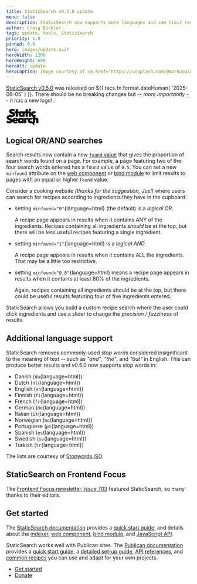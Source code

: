 ```yaml
---
title: StaticSearch v0.5.0 update
menu: false
description: StaticSearch now supports more languages and can limit results to pages containing some or every search word.
author: Craig Buckler
tags: update, tools, StaticSearch
priority: 1.0
pinned: 0.9
hero: images/update.avif
heroWidth: 1200
heroHeight: 600
heroAlt: update
heroCaption: Image courtesy of <a href="https://unsplash.com/@markuswinkler">Markus Winkler</a>
---
```


[StaticSearch v0.5.0](https://www.npmjs.com/package/staticsearch) was released on <time datetime="${{ tacs.fn.format.dateISO( '2025-08-05' ) }}">${{ tacs.fn.format.dateHuman( '2025-08-05' ) }}</time>. There should be no breaking changes but -- *more importantly* -- it has a new logo!...

<svg xmlns="http://www.w3.org/2000/svg" viewBox="0 0 506.7 257.3" width="88" height="45" class="logolarge"><path d="M88.3 130.4a63 63 0 0 1-49-19.2l21.6-21.6c23.3 25 65.4 9.1 33.1-5.8-11.4-4.4-25-7.9-34.6-16.3C40.2 51.8 46.3 16.4 69.9 7.6c21.4-9 53.3-4.9 69.7 12.4l-21.8 21.6c-7.2-6.9-14.1-10.9-23.9-10.9-8.5-1.1-16.4 6.5-8.6 12.9 8.9 6 21.7 8 31.7 13.1 25.3 9.1 30.5 47.8 9.1 63.3-8.9 6.9-21.5 10.3-37.8 10.3Z"/><path d="M132.2 70.9V43.2h70.2v27.7h-70.2Zm18.1 57.5V8.3h33.9v120.1h-33.9Z"/><path d="M236.1 130.1c-62.8-1.6-48.4-106.7 13.8-86.1a24.6 24.6 0 0 1 16 17.4v48.8c-2.8 13.2-16.9 20-29.8 19.9Zm7.6-29.8c18.6.9 18.7-29.8.2-29.1-18.6-.6-18.9 29.6-.2 29.1Zm13.1 28.1v-22.8l4.7-20.8-4.7-20.6V43.3h33v85.1h-33Z"/><path d="M287.9 70.9V43.2h70.2v27.7h-70.2Zm18.2 57.5V8.3H340v120.1h-33.9Z"/><path d="M372.6 35.3c-22.8.3-22.8-35.6 0-35.3 22.8-.4 22.8 35.7 0 35.3Zm-16.9 93.1V43.3h33.9v85.1h-33.9Z"/><path d="M437.5 130.4c-35.9 1.7-61.8-36.4-42.3-67.6 15.3-24.5 54.9-29.5 75.9-9.1L449.8 75c-9-8.7-27.5-3.2-26.8 10.6-.7 14.4 19.1 20 27.7 9.9l21.3 21.3a46.8 46.8 0 0 1-34.4 13.7ZM49 230.4a63 63 0 0 1-49-19.2l21.6-21.6c23.3 25 65.4 9.1 33.1-5.8-11.4-4.4-25-7.9-34.6-16.3C.9 151.8 7 116.4 30.6 107.6c21.4-9 53.3-4.9 69.7 12.4l-21.8 21.6c-7.2-6.9-14.1-10.9-23.9-10.9-8.5-1.1-16.4 6.5-8.6 12.9 8.9 6 21.7 8 31.7 13.1 25.3 9.1 30.5 47.8 9.1 63.3-8.9 6.9-21.5 10.3-37.8 10.3Z"/><path d="M146.2 230.4c-49.3 2.5-69.7-58.7-27-83.5 34.9-18.4 78.8 7.7 68.2 49l-76.8.5v-20.8l64.2-.5-15.7 9.2c2.3-20.6-20.8-28.6-29.7-10.2-3.5 9.4-3.2 25.3 6.5 30.8a24.9 24.9 0 0 0 29.4-5.9l17 16.8a45.6 45.6 0 0 1-36 14.5Z"/><path d="M224 230.1c-62.8-1.6-48.4-106.7 13.8-86.1a24.6 24.6 0 0 1 16 17.4v48.8c-2.8 13.2-16.9 20-29.8 19.9Zm7.6-29.8c18.6.9 18.7-29.8.2-29.1-18.6-.6-18.9 29.6-.2 29.1Zm13.1 28.1v-22.8l4.7-20.8-4.7-20.6v-20.9h33v85.1h-33Zm37.7 0v-85.1h33.9v85.1h-33.9Zm33.9-46-15.7-14c8.4-17.2 18.2-26.7 37.2-26.8 6.6 0 12.6 1.2 17 5.4l-19 27c-7.1-6.8-20.7-3-19.4 8.5Zm71.5 48c-35.9 1.7-61.8-36.4-42.3-67.6 15.3-24.5 54.9-29.5 75.9-9.1L400.1 175c-9-8.7-27.5-3.2-26.8 10.6-.7 14.4 19.1 20 27.7 9.9l21.3 21.3a46.8 46.8 0 0 1-34.4 13.7Z"/><path d="M418.6 228.4V101.8h33.9v126.6h-33.9Zm54.1 0c-1.1-5.8 2.9-52.1-2.9-55.4-6.2-5.9-18.2-1.6-17.4 7.7l-13.1-5.9c-1.7-27.8 29.5-40.7 51.6-29.1a29.1 29.1 0 0 1 15.7 27.2v55.5h-33.9Z"/><path d="m398.8 222.7 14.3-14.2 34.6 34.6-14.2 14.2z"/></svg>


## Logical OR/AND searches

Search results now contain a new [`found` value](--ROOT--tools/staticsearch/search-api/#staticsearchfind-method) that gives the proportion of search words found on a page. For example, a page featuring two of the four search words entered has a `found` value of `0.5`. You can set a new `minfound` attribute on the [web component](--ROOT--tools/staticsearch/search-web-component/#web-component-attributes) or [bind module](--ROOT--tools/staticsearch/search-bind-module/#search-result-attributes) to limit results to pages with an equal or higher `found` value.

Consider a cooking website *(thanks for the suggestion, Jos!)* where users can search for recipes according to ingredients they have in the cupboard:

* setting `minfound="0"`{language=html} (the default) is a *logical OR*.

  A recipe page appears in results when it contains ANY of the ingredients. Recipes containing all ingredients *should* be at the top, but there will be less useful recipes featuring a single ingredient.

* setting `minfound="1"`{language=html} is a *logical AND*.

  A recipe page appears in results when it contains ALL the ingredients. That may be a little too restrictive.

* setting `minfound="0.8"`{language=html} means a recipe page appears in results when it contains at least 80% of the ingredients.

  Again, recipes containing all ingredients should be at the top, but there could be useful results featuring four of five ingredients entered.

StaticSearch allows you build a custom recipe search where the user could click ingredients and use a slider to change the *precision / fuzziness* of results.


## Additional language support

StaticSearch removes commonly-used *stop words* considered insignificant to the meaning of text -- such as *"and"*, *"the"*, and *"but"* in English. This can produce better results and v0.5.0 now supports stop words in:

* Danish (`da`{language=html})
* Dutch (`nl`{language=html})
* English (`en`{language=html})
* Finnish (`fi`{language=html})
* French (`fr`{language=html})
* German (`de`{language=html})
* Italian (`it`{language=html})
* Norwegian (`no`{language=html})
* Portuguese (`pt`{language=html})
* Spanish (`es`{language=html})
* Swedish (`sv`{language=html})
* Turkish (`tr`{language=html})

The lists are courtesy of [Stopwords ISO](https://github.com/stopwords-iso).


## StaticSearch on Frontend Focus

The [Frontend Focus newsletter, issue 703](https://frontendfoc.us/issues/703) featured StaticSearch, so many thanks to their editors.


## Get started

The [StaticSearch documentation](--ROOT--tools/staticsearch/) provides a [quick start guide](--ROOT--tools/staticsearch/quickstart/), and details about the [indexer](--ROOT--tools/staticsearch/search-indexer/), [web component](--ROOT--tools/staticsearch/search-web-component/), [bind module](--ROOT--tools/staticsearch/search-bind-module/), and [JavaScript API](--ROOT--tools/staticsearch/search-api/).

StaticSearch works well with Publican sites. The [Publican documentation](--ROOT--docs) provides a [quick start guide](--ROOT--docs/quickstart/concepts), a [detailed set-up guide](--ROOT--docs/setup/content), [API references](--ROOT--docs/reference/publican-options), and [common recipes](--ROOT--docs/recipe) you can use and adapt for your own projects.

<ul class="flexcenter">
  <li><a href="--ROOT--docs/quickstart/concepts" class="button">Get started</a></li>
  <li><a href="--ROOT--about/donate/" class="button">Donate</a></li>
</ul>
